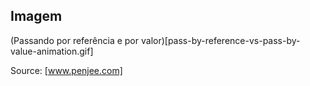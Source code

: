 ## Imagem

(Passando por referência e por valor)[pass-by-reference-vs-pass-by-value-animation.gif]

Source: [www.penjee.com]